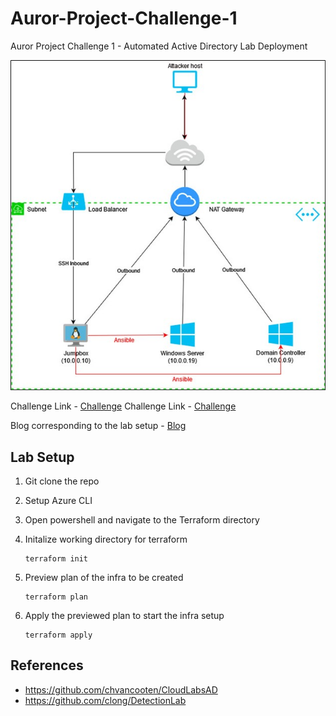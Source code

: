 # Auror-Project-Challenge-1
Auror Project Challenge 1 - Automated Active Directory Lab Deployment

![](LabDiagram.jpg)

Challenge Link - [Challenge](https://docs.google.com/document/d/1Zk_O_JpFQk5JQRGF9CAC0plml3ua3hCQ5VBDLxE2GQI/edit?usp=sharing)
Challenge Link - [Challenge](https://docs.google.com/document/d/1Zk_O_JpFQk5JQRGF9CAC0plml3ua3hCQ5VBDLxE2GQI/edit?usp=sharing)

Blog corresponding to the lab setup - [Blog](https://sbasu7241.medium.com/auror-project-challenge-1-automated-active-directory-lab-deployment-53e323445f4d)

## Lab Setup

1. Git clone the repo
2. Setup Azure CLI
3. Open powershell and navigate to the Terraform directory
4. Initalize working directory for terraform 

    ```
    terraform init
    ```

5. Preview plan of the infra to be created

    ```
    terraform plan
    ```

6. Apply the previewed plan to start the infra setup

    ```
    terraform apply
    ```
## References

* https://github.com/chvancooten/CloudLabsAD
* https://github.com/clong/DetectionLab
